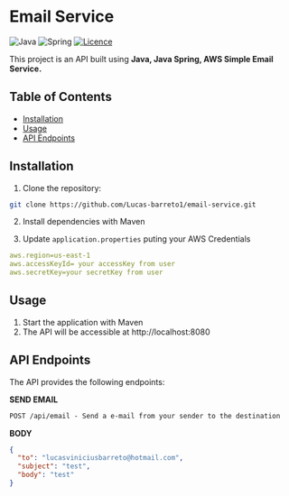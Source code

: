 # Email Service

![Java](https://img.shields.io/badge/java-%23ED8B00.svg?style=for-the-badge&logo=openjdk&logoColor=white)
![Spring](https://img.shields.io/badge/spring-%236DB33F.svg?style=for-the-badge&logo=spring&logoColor=white)
[![Licence](https://img.shields.io/github/license/Ileriayo/markdown-badges?style=for-the-badge)](./LICENSE)

This project is an API built using **Java, Java Spring, AWS Simple Email Service.**


## Table of Contents

- [Installation](#installation)
- [Usage](#usage)
- [API Endpoints](#api-endpoints)

## Installation

1. Clone the repository:

```bash
git clone https://github.com/Lucas-barreto1/email-service.git
```

2. Install dependencies with Maven

3. Update `application.properties` puting your AWS Credentials

```yaml
aws.region=us-east-1
aws.accessKeyId= your accessKey from user
aws.secretKey=your secretKey from user
```
## Usage

1. Start the application with Maven
2. The API will be accessible at http://localhost:8080

## API Endpoints
The API provides the following endpoints:

**SEND EMAIL**
```markdown
POST /api/email - Send a e-mail from your sender to the destination
```

**BODY**
```json
{
  "to": "lucasviniciusbarreto@hotmail.com",
  "subject": "test",
  "body": "test"
}
```